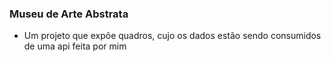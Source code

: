 ### Museu de Arte Abstrata
- Um projeto que expõe quadros, cujo os dados estão sendo consumidos de uma api feita por mim